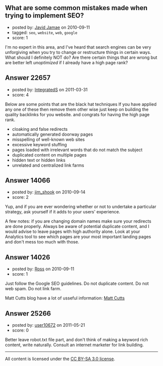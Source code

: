 ## What are some common mistakes made when trying to implement SEO?

- posted by: [Javid Jamae](https://stackexchange.com/users/-1/4142-javid-jamae) on 2010-09-11
- tagged: `seo`, `website`, `web`, `google`
- score: 1

I'm no expert in this area, and I've heard that search engines can be very unforgiving when you try to change or restructure things in certain ways. What should I definitely NOT do? Are there certain things that are wrong but are better left *unoptimized* if I already have a high page rank?


## Answer 22657

- posted by: [IntegratedS](https://stackexchange.com/users/-1/9083-integrateds) on 2011-03-31
- score: 4

Below are some points that are the black hat techniques If you have applied any one of these then remove them other wise just keep on building the quality backlinks for you website. and congrats for having the high page rank.

 - cloaking and false redirects
 - automatically generated doorway
   pages
 - misspelling of well-known web
   sites
 - excessive keyword stuffing    
 - pages loaded with irrelevant words
   that do not match the subject
 - duplicated content on multiple
   pages
 - hidden text or hidden links
 - unrelated and centralized link
   farms


## Answer 14066

- posted by: [jim_shook](https://stackexchange.com/users/-1/3477-jim-shook) on 2010-09-14
- score: 2

Yup, and if you are ever wondering whether or not to undertake a particular strategy, ask yourself if it adds to your users' experience. 

A few notes: if you are changing domain names make sure your redirects are done properly. Always be aware of potential duplicate content, and I would advise to leave pages with high authority alone. Look at your Analytics tool to see which pages are your most important landing pages and don't mess too much with those. 


## Answer 14026

- posted by: [Ross](https://stackexchange.com/users/-1/1390-ross) on 2010-09-11
- score: 1

<p>Just follow the Google SEO guidelines. Do not duplicate content. Do not web spam. Do not link farm. </p>

<p>Matt Cutts blog have a lot of usseful information: <a href="http://www.mattcutts.com/blog/" rel="nofollow">Matt Cutts</a> </p>



## Answer 25266

- posted by: [user10672](https://stackexchange.com/users/-1/10672-user10672) on 2011-05-21
- score: 0

Better leave robot.txt file part, and don't think of making a keyword rich content, write naturally. Consult an internet marketer for link building.



---

All content is licensed under the [CC BY-SA 3.0 license](https://creativecommons.org/licenses/by-sa/3.0/).
